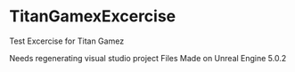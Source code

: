 # TitanGamexExcercise
Test Excercise for Titan Gamez


Needs regenerating visual studio project Files
Made on Unreal Engine 5.0.2
